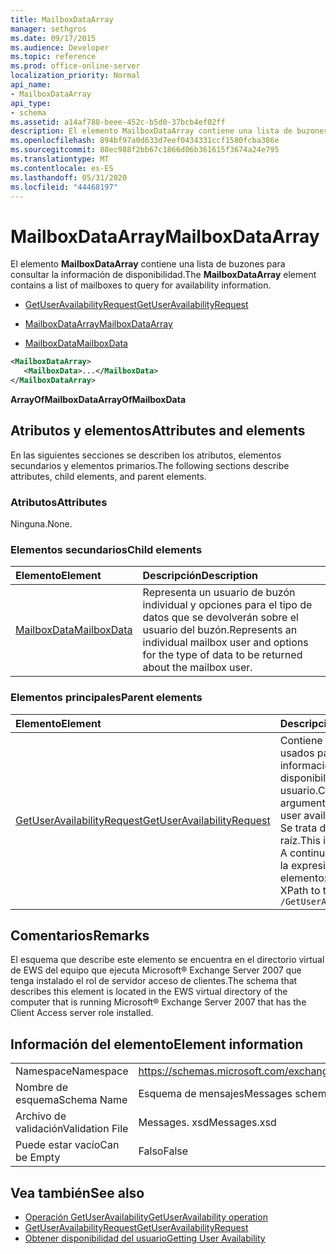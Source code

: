 ```yaml
---
title: MailboxDataArray
manager: sethgros
ms.date: 09/17/2015
ms.audience: Developer
ms.topic: reference
ms.prod: office-online-server
localization_priority: Normal
api_name:
- MailboxDataArray
api_type:
- schema
ms.assetid: a14af788-beee-452c-b5d0-37bcb4ef02ff
description: El elemento MailboxDataArray contiene una lista de buzones para consultar la información de disponibilidad.
ms.openlocfilehash: 894bf97a0d633d7eef0434331ccf1580fcba386e
ms.sourcegitcommit: 88ec988f2bb67c1866d06b361615f3674a24e795
ms.translationtype: MT
ms.contentlocale: es-ES
ms.lasthandoff: 05/31/2020
ms.locfileid: "44468197"
---
```

# <a name="mailboxdataarray"></a><span data-ttu-id="bb8e3-103">MailboxDataArray</span><span class="sxs-lookup"><span data-stu-id="bb8e3-103">MailboxDataArray</span></span>

<span data-ttu-id="bb8e3-104">El elemento **MailboxDataArray** contiene una lista de buzones para consultar la información de disponibilidad.</span><span class="sxs-lookup"><span data-stu-id="bb8e3-104">The **MailboxDataArray** element contains a list of mailboxes to query for availability information.</span></span> 
  
- [<span data-ttu-id="bb8e3-105">GetUserAvailabilityRequest</span><span class="sxs-lookup"><span data-stu-id="bb8e3-105">GetUserAvailabilityRequest</span></span>](getuseravailabilityrequest.md)
  
- [<span data-ttu-id="bb8e3-106">MailboxDataArray</span><span class="sxs-lookup"><span data-stu-id="bb8e3-106">MailboxDataArray</span></span>](mailboxdataarray.md)
  
- [<span data-ttu-id="bb8e3-107">MailboxData</span><span class="sxs-lookup"><span data-stu-id="bb8e3-107">MailboxData</span></span>](mailboxdata.md)
  
```xml
<MailboxDataArray>
   <MailboxData>...</MailboxData>
</MailboxDataArray>
```

<span data-ttu-id="bb8e3-108">**ArrayOfMailboxData**</span><span class="sxs-lookup"><span data-stu-id="bb8e3-108">**ArrayOfMailboxData**</span></span>

## <a name="attributes-and-elements"></a><span data-ttu-id="bb8e3-109">Atributos y elementos</span><span class="sxs-lookup"><span data-stu-id="bb8e3-109">Attributes and elements</span></span>

<span data-ttu-id="bb8e3-110">En las siguientes secciones se describen los atributos, elementos secundarios y elementos primarios.</span><span class="sxs-lookup"><span data-stu-id="bb8e3-110">The following sections describe attributes, child elements, and parent elements.</span></span>
  
### <a name="attributes"></a><span data-ttu-id="bb8e3-111">Atributos</span><span class="sxs-lookup"><span data-stu-id="bb8e3-111">Attributes</span></span>

<span data-ttu-id="bb8e3-112">Ninguna.</span><span class="sxs-lookup"><span data-stu-id="bb8e3-112">None.</span></span>
  
### <a name="child-elements"></a><span data-ttu-id="bb8e3-113">Elementos secundarios</span><span class="sxs-lookup"><span data-stu-id="bb8e3-113">Child elements</span></span>

|<span data-ttu-id="bb8e3-114">**Elemento**</span><span class="sxs-lookup"><span data-stu-id="bb8e3-114">**Element**</span></span>|<span data-ttu-id="bb8e3-115">**Descripción**</span><span class="sxs-lookup"><span data-stu-id="bb8e3-115">**Description**</span></span>|
|:-----|:-----|
|[<span data-ttu-id="bb8e3-116">MailboxData</span><span class="sxs-lookup"><span data-stu-id="bb8e3-116">MailboxData</span></span>](mailboxdata.md) <br/> |<span data-ttu-id="bb8e3-117">Representa un usuario de buzón individual y opciones para el tipo de datos que se devolverán sobre el usuario del buzón.</span><span class="sxs-lookup"><span data-stu-id="bb8e3-117">Represents an individual mailbox user and options for the type of data to be returned about the mailbox user.</span></span>  <br/> |
   
### <a name="parent-elements"></a><span data-ttu-id="bb8e3-118">Elementos principales</span><span class="sxs-lookup"><span data-stu-id="bb8e3-118">Parent elements</span></span>

|<span data-ttu-id="bb8e3-119">**Elemento**</span><span class="sxs-lookup"><span data-stu-id="bb8e3-119">**Element**</span></span>|<span data-ttu-id="bb8e3-120">**Descripción**</span><span class="sxs-lookup"><span data-stu-id="bb8e3-120">**Description**</span></span>|
|:-----|:-----|
|[<span data-ttu-id="bb8e3-121">GetUserAvailabilityRequest</span><span class="sxs-lookup"><span data-stu-id="bb8e3-121">GetUserAvailabilityRequest</span></span>](getuseravailabilityrequest.md) <br/> |<span data-ttu-id="bb8e3-122">Contiene los argumentos usados para obtener información de disponibilidad del usuario.</span><span class="sxs-lookup"><span data-stu-id="bb8e3-122">Contains the arguments used to obtain user availability information.</span></span> <span data-ttu-id="bb8e3-123">Se trata de un elemento raíz.</span><span class="sxs-lookup"><span data-stu-id="bb8e3-123">This is a root element.</span></span>  <br/> <span data-ttu-id="bb8e3-124">A continuación se encuentra la expresión XPath de este elemento:</span><span class="sxs-lookup"><span data-stu-id="bb8e3-124">The following is the XPath to this element:</span></span>  <br/>  `/GetUserAvailabilityRequest` <br/> |
   
## <a name="remarks"></a><span data-ttu-id="bb8e3-125">Comentarios</span><span class="sxs-lookup"><span data-stu-id="bb8e3-125">Remarks</span></span>

<span data-ttu-id="bb8e3-126">El esquema que describe este elemento se encuentra en el directorio virtual de EWS del equipo que ejecuta Microsoft® Exchange Server 2007 que tenga instalado el rol de servidor acceso de clientes.</span><span class="sxs-lookup"><span data-stu-id="bb8e3-126">The schema that describes this element is located in the EWS virtual directory of the computer that is running Microsoft® Exchange Server 2007 that has the Client Access server role installed.</span></span>
  
## <a name="element-information"></a><span data-ttu-id="bb8e3-127">Información del elemento</span><span class="sxs-lookup"><span data-stu-id="bb8e3-127">Element information</span></span>

|||
|:-----|:-----|
|<span data-ttu-id="bb8e3-128">Namespace</span><span class="sxs-lookup"><span data-stu-id="bb8e3-128">Namespace</span></span>  <br/> |https://schemas.microsoft.com/exchange/services/2006/messages  <br/> |
|<span data-ttu-id="bb8e3-129">Nombre de esquema</span><span class="sxs-lookup"><span data-stu-id="bb8e3-129">Schema Name</span></span>  <br/> |<span data-ttu-id="bb8e3-130">Esquema de mensajes</span><span class="sxs-lookup"><span data-stu-id="bb8e3-130">Messages schema</span></span>  <br/> |
|<span data-ttu-id="bb8e3-131">Archivo de validación</span><span class="sxs-lookup"><span data-stu-id="bb8e3-131">Validation File</span></span>  <br/> |<span data-ttu-id="bb8e3-132">Messages. xsd</span><span class="sxs-lookup"><span data-stu-id="bb8e3-132">Messages.xsd</span></span>  <br/> |
|<span data-ttu-id="bb8e3-133">Puede estar vacío</span><span class="sxs-lookup"><span data-stu-id="bb8e3-133">Can be Empty</span></span>  <br/> |<span data-ttu-id="bb8e3-134">Falso</span><span class="sxs-lookup"><span data-stu-id="bb8e3-134">False</span></span>  <br/> |
   
## <a name="see-also"></a><span data-ttu-id="bb8e3-135">Vea también</span><span class="sxs-lookup"><span data-stu-id="bb8e3-135">See also</span></span>

- [<span data-ttu-id="bb8e3-136">Operación GetUserAvailability</span><span class="sxs-lookup"><span data-stu-id="bb8e3-136">GetUserAvailability operation</span></span>](getuseravailability-operation.md)
- [<span data-ttu-id="bb8e3-137">GetUserAvailabilityRequest</span><span class="sxs-lookup"><span data-stu-id="bb8e3-137">GetUserAvailabilityRequest</span></span>](getuseravailabilityrequest.md)
- [<span data-ttu-id="bb8e3-138">Obtener disponibilidad del usuario</span><span class="sxs-lookup"><span data-stu-id="bb8e3-138">Getting User Availability</span></span>](https://msdn.microsoft.com/library/d4133fcb-9b0f-4e6b-aadf-a389da83516a%28Office.15%29.aspx)

